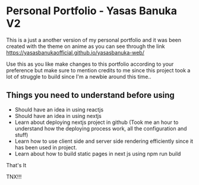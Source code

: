 
# Personal Portfolio - Yasas Banuka V2 

This is a just a another version of my personal portfolio and it was been created with the theme on anime as you can see through the link 
https://yasasbanukaofficial.github.io/yasasbanuka-web/

Use this as you like make changes to this portfolio according to your preference but make sure to mention credits to me since this project took a lot of struggle to build since I'm a newbie around this time..

## Things you need to understand before using
- Should have an idea in using reactjs
- Should have an idea in using nextjs
- Learn about deploying nextjs project in github (Took me an hour to understand how the deploying process work, all the configuration and stuff)
- Learn how to use client side and server side rendering efficiently since it has been used in project.
- Learn about how to build static pages in next js using npm run build

That's It


TNX!!!

